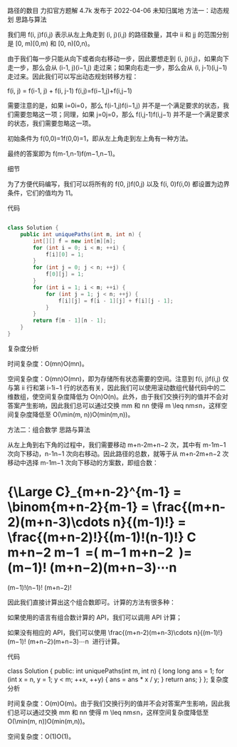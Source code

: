 路径的数目
力扣官方题解
4.7k
发布于 2022-04-06
未知归属地
方法一：动态规划
思路与算法

我们用 f(i, j)f(i,j) 表示从左上角走到 (i, j)(i,j) 的路径数量，其中 ii 和 jj 的范围分别是 [0, m)[0,m) 和 [0, n)[0,n)。

由于我们每一步只能从向下或者向右移动一步，因此要想走到 (i, j)(i,j)，如果向下走一步，那么会从 (i-1, j)(i−1,j) 走过来；如果向右走一步，那么会从 (i, j-1)(i,j−1) 走过来。因此我们可以写出动态规划转移方程：

f(i, j) = f(i-1, j) + f(i, j-1)
f(i,j)=f(i−1,j)+f(i,j−1)

需要注意的是，如果 i=0i=0，那么 f(i-1,j)f(i−1,j) 并不是一个满足要求的状态，我们需要忽略这一项；同理，如果 j=0j=0，那么 f(i,j-1)f(i,j−1) 并不是一个满足要求的状态，我们需要忽略这一项。

初始条件为 f(0,0)=1f(0,0)=1，即从左上角走到左上角有一种方法。

最终的答案即为 f(m-1,n-1)f(m−1,n−1)。

细节

为了方便代码编写，我们可以将所有的 f(0, j)f(0,j) 以及 f(i, 0)f(i,0) 都设置为边界条件，它们的值均为 11。

代码

```java

class Solution {
    public int uniquePaths(int m, int n) {
        int[][] f = new int[m][n];
        for (int i = 0; i < m; ++i) {
            f[i][0] = 1;
        }
        for (int j = 0; j < n; ++j) {
            f[0][j] = 1;
        }
        for (int i = 1; i < m; ++i) {
            for (int j = 1; j < n; ++j) {
                f[i][j] = f[i - 1][j] + f[i][j - 1];
            }
        }
        return f[m - 1][n - 1];
    }
}


```
复杂度分析

时间复杂度：O(mn)O(mn)。

空间复杂度：O(mn)O(mn)，即为存储所有状态需要的空间。注意到 f(i, j)f(i,j) 仅与第 ii 行和第 i-1i−1 行的状态有关，因此我们可以使用滚动数组代替代码中的二维数组，使空间复杂度降低为 O(n)O(n)。此外，由于我们交换行列的值并不会对答案产生影响，因此我们总可以通过交换 mm 和 nn 使得 m \leq nm≤n，这样空间复杂度降低至 O(\min(m, n))O(min(m,n))。

方法二：组合数学
思路与算法

从左上角到右下角的过程中，我们需要移动 m+n-2m+n−2 次，其中有 m-1m−1 次向下移动，n-1n−1 次向右移动。因此路径的总数，就等于从 m+n-2m+n−2 次移动中选择 m-1m−1 次向下移动的方案数，即组合数：

{\Large C}_{m+n-2}^{m-1} = \binom{m+n-2}{m-1} = \frac{(m+n-2)(m+n-3)\cdots n}{(m-1)!} = \frac{(m+n-2)!}{(m-1)!(n-1)!}
C 
m+n−2
m−1
​
 =( 
m−1
m+n−2
​
 )= 
(m−1)!
(m+n−2)(m+n−3)⋯n
​
 = 
(m−1)!(n−1)!
(m+n−2)!
​
 

因此我们直接计算出这个组合数即可。计算的方法有很多种：

如果使用的语言有组合数计算的 API，我们可以调用 API 计算；

如果没有相应的 API，我们可以使用 \frac{(m+n-2)(m+n-3)\cdots n}{(m-1)!} 
(m−1)!
(m+n−2)(m+n−3)⋯n
​
  进行计算。

代码


class Solution {
public:
    int uniquePaths(int m, int n) {
        long long ans = 1;
        for (int x = n, y = 1; y < m; ++x, ++y) {
            ans = ans * x / y;
        }
        return ans;
    }
};
复杂度分析

时间复杂度：O(m)O(m)。由于我们交换行列的值并不会对答案产生影响，因此我们总可以通过交换 mm 和 nn 使得 m \leq nm≤n，这样空间复杂度降低至 O(\min(m, n))O(min(m,n))。

空间复杂度：O(1)O(1)。
